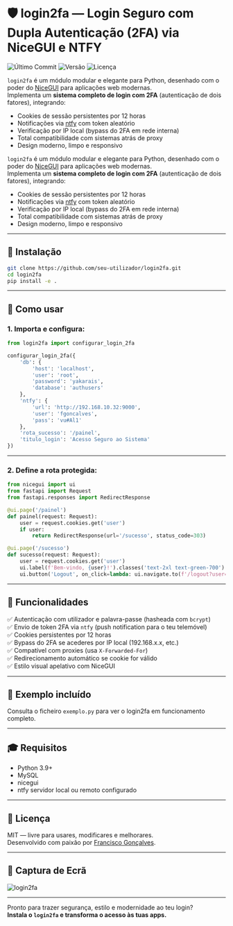 # 🛡️ login2fa — Login Seguro com Dupla Autenticação (2FA) via NiceGUI e NTFY

![Último Commit](https://img.shields.io/github/last-commit/fasgoncalves/login2fa)
![Versão](https://img.shields.io/badge/version-1.0.0-blue)
![Licença](https://img.shields.io/github/license/fasgoncalves/login2fa)

`login2fa` é um módulo modular e elegante para Python, desenhado com o poder do [NiceGUI](https://nicegui.io/) para aplicações web modernas.  
Implementa um **sistema completo de login com 2FA** (autenticação de dois fatores), integrando:
- Cookies de sessão persistentes por 12 horas
- Notificações via [ntfy](https://ntfy.sh) com token aleatório
- Verificação por IP local (bypass do 2FA em rede interna)
- Total compatibilidade com sistemas atrás de proxy
- Design moderno, limpo e responsivo

`login2fa` é um módulo modular e elegante para Python, desenhado com o poder do [NiceGUI](https://nicegui.io/) para aplicações web modernas.  
Implementa um **sistema completo de login com 2FA** (autenticação de dois fatores), integrando:
- Cookies de sessão persistentes por 12 horas
- Notificações via [ntfy](https://ntfy.sh) com token aleatório
- Verificação por IP local (bypass do 2FA em rede interna)
- Total compatibilidade com sistemas atrás de proxy
- Design moderno, limpo e responsivo

---

## 🚀 Instalação

```bash
git clone https://github.com/seu-utilizador/login2fa.git
cd login2fa
pip install -e .
```

---

## 🧩 Como usar

### 1. Importa e configura:

```python
from login2fa import configurar_login_2fa

configurar_login_2fa({
    'db': {
        'host': 'localhost',
        'user': 'root',
        'password': 'yakarais',
        'database': 'authusers'
    },
    'ntfy': {
        'url': 'http://192.168.10.32:9000',
        'user': 'fgoncalves',
        'pass': 'vu#Al1'
    },
    'rota_sucesso': '/painel',
    'titulo_login': 'Acesso Seguro ao Sistema'
})
```

---

### 2. Define a rota protegida:

```python
from nicegui import ui
from fastapi import Request
from fastapi.responses import RedirectResponse

@ui.page('/painel')
def painel(request: Request):
    user = request.cookies.get('user')
    if user:
        return RedirectResponse(url='/sucesso', status_code=303)

@ui.page('/sucesso')
def sucesso(request: Request):
    user = request.cookies.get('user')
    ui.label(f'Bem-vindo, {user}!').classes('text-2xl text-green-700')
    ui.button('Logout', on_click=lambda: ui.navigate.to(f'/logout?user={user}')).classes('mt-4')
```

---

## 🔐 Funcionalidades

✅ Autenticação com utilizador e palavra-passe (hasheada com `bcrypt`)  
✅ Envio de token 2FA via `ntfy` (push notification para o teu telemóvel)  
✅ Cookies persistentes por 12 horas  
✅ Bypass do 2FA se acederes por IP local (192.168.x.x, etc.)  
✅ Compatível com proxies (usa `X-Forwarded-For`)  
✅ Redirecionamento automático se cookie for válido  
✅ Estilo visual apelativo com NiceGUI

---

## 🧪 Exemplo incluído

Consulta o ficheiro `exemplo.py` para ver o login2fa em funcionamento completo.

---

## 🎓 Requisitos

- Python 3.9+
- MySQL
- nicegui
- ntfy servidor local ou remoto configurado

---

## 📜 Licença

MIT — livre para usares, modificares e melhorares.  
Desenvolvido com paixão por [Francisco Gonçalves](https://github.com/seu-utilizador).

---

## 🌟 Captura de Ecrã

![login2fa](https://github.com/fasgoncalves/login2fa/tree/master/assets/login2fa.png)

---

Pronto para trazer segurança, estilo e modernidade ao teu login?  
**Instala o `login2fa` e transforma o acesso às tuas apps.**
